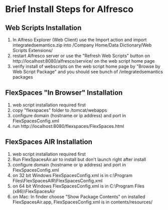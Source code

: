 # Brief Install Steps for Alfresco #

## Web Scripts Installation ##
  1. In Alfreso Explorer (Web Client) use the Import action and import integratedsemantics.zip into /Company Home/Data Dictionary/Web Scripts Extensions/
  1. restart Alfresco server or use the "Refresh Web Scripts" button on http://localhost:8080/alfresco/service/ on the web script home page
  1. verify install of webscripts on the web script home page by "Browse by Web Script Package" and you should see bunch of /integratedsemantics packages

## FlexSpaces "In Browser" Installation ##
  1. web script installation required first
  1. copy "flexspaces" folder to <alfresco install dir>/tomcat/webapps
  1. configure domain (hostname or ip address) and port in FlexSpacesConfig.xml
  1. run  http://localhost:8080/flexspaces/FlexSpaces.html

## FlexSpaces AIR Installation ##
  1. web script installation required first
  1. Run FlexSpacesAir.air to install but don't launch right after install
  1. configure domain (hostname or ip address) and port in FlexSpacesConfig.xml
  1. on 32 bit Windows FlexSpacesConfig.xml is in c:\Program Files\FlexSpacesAIR\FlexSpacesConfig.xml
  1. on 64 bit Windows FlexSpacesConfig.xml is in C:\Program Files (x86)\FlexSpacesAir
  1. on Mac: In finder choose "Show Package Contents" on installed FlexSpacesAir.app, FlexSpacesConfig.xml is in contents/resources/
